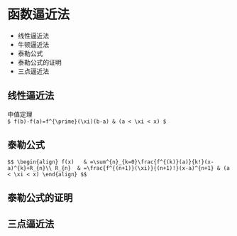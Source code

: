 # 函数逼近法

- 线性逼近法
- 牛顿逼近法
- 泰勒公式
- 泰勒公式的证明
- 三点逼近法

		
## 线性逼近法

中值定理  
`$ f(b)-f(a)=f^{\prime}(\xi)(b-a) & (a < \xi < x) $`

		
## 泰勒公式

`$$
\begin{align}
    f(x)   & =\sum^{n}_{k=0}\frac{f^{(k)}(a)}{k!}(x-a)^{k}+R_{n}\\
    R_{n}  & =\frac{f^{(n+1)}(\xi)}{(n+1)!}(x-a)^{n+1} & (a < \xi < x)
\end{align}
$$`

		
## 泰勒公式的证明

		
## 三点逼近法

